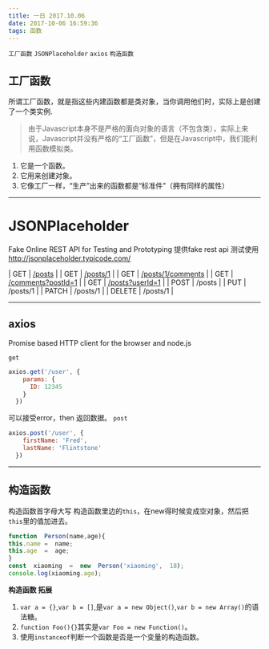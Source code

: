 ```yaml
---
title: 一日 2017.10.06
date: 2017-10-06 16:59:36
tags: 函数
---
```

`工厂函数` `JSONPlaceholder`  `axios` `构造函数`
<!--more-->
工厂函数
---
所谓工厂函数，就是指这些内建函数都是类对象，当你调用他们时，实际上是创建了一个类实例.
> 由于Javascript本身不是严格的面向对象的语言（不包含类），实际上来说，Javascript并没有严格的“工厂函数”，但是在Javascript中，我们能利用函数模拟类。
1. 它是一个函数。
2. 它用来创建对象。
3. 它像工厂一样，“生产”出来的函数都是“标准件”（拥有同样的属性）
***
JSONPlaceholder
===
Fake Online REST API for Testing and Prototyping
提供fake rest api 测试使用
http://jsonplaceholder.typicode.com/

| GET | [/posts](http://jsonplaceholder.typicode.com/posts) |
| GET | [/posts/1](http://jsonplaceholder.typicode.com/posts/1) |
| GET | [/posts/1/comments](http://jsonplaceholder.typicode.com/posts/1/comments) |
| GET | [/comments?postId=1](http://jsonplaceholder.typicode.com/comments?postId=1) |
| GET | [/posts?userId=1](http://jsonplaceholder.typicode.com/posts?userId=1) |
| POST | /posts |
| PUT | /posts/1 |
| PATCH | /posts/1 |
| DELETE | /posts/1 |
***
axios
---
Promise based HTTP client for the browser and node.js

`get`
```js
axios.get('/user', {
    params: {
      ID: 12345
    }
  })
```
可以接受error，then 返回数据。
`post`
```js
axios.post('/user', {
    firstName: 'Fred',
    lastName: 'Flintstone'
  })
```
***
构造函数
---
构造函数首字母大写
构造函数里边的`this`，在new得时候变成空对象，然后把`this`里的值加进去。
```js
function  Person(name,age){
this.name =  name;
this.age  =  age;
}
const  xiaoming  =  new  Person('xiaoming',  18);
console.log(xiaoming.age);
```
__构造函数 拓展__
1. `var a = {}`,`var b = []`,是`var a = new Object()`,`var b = new Array()`的语法糖。
2. `function Foo(){}`其实是`var Foo = new Function()`。
3. 使用`instanceof`判断一个函数是否是一个变量的构造函数。





